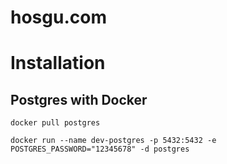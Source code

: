 # hosgu.com

# Installation

## Postgres with Docker

`docker pull postgres`

`docker run --name dev-postgres -p 5432:5432 -e POSTGRES_PASSWORD="12345678" -d postgres`
